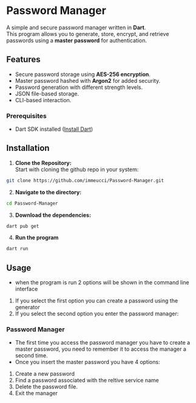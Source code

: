 # Password Manager 

A simple and secure password manager written in **Dart**.  
This program allows you to generate, store, encrypt, and retrieve passwords using a **master password** for authentication.

## Features 
- Secure password storage using **AES-256 encryption**.
- Master password hashed with **Argon2** for added security.
- Password generation with different strength levels.
- JSON file-based storage.
- CLI-based interaction.

### Prerequisites
- Dart SDK installed ([Install Dart](https://dart.dev/get-dart))

## Installation
1. **Clone the Repository:**  
   Start with cloning the github repo in your system:
```bash
git clone https://github.com/immeucci/Password-Manager.git
```
2. **Navigate to the directory:**
```bash
cd Password-Manager
```
3. **Download the dependencies:**
```bash
dart pub get
```
4. **Run the program**
```bash
dart run
```

## Usage
- when the program is run 2 options will be shown in the command line interface
1. If you select the first option you can create a password using the generator
2. If you select the second option you enter the password manager:

### Password Manager
- The first time you access the password manager you have to create a master password, you need to remember it to access the manager a second time.
- Once you insert the master password you have 4 options:
1. Create a new password
2. Find a password associated with the reltive service name
3. Delete the password file.
4. Exit the manager
